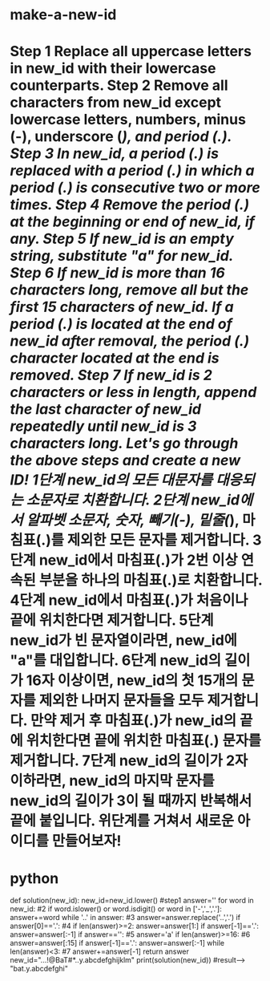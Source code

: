 # make-a-new-id
# Step 1 Replace all uppercase letters in new_id with their lowercase counterparts. Step 2 Remove all characters from new_id except lowercase letters, numbers, minus (-), underscore (_), and period (.). Step 3 In new_id, a period (.) is replaced with a period (.) in which a period (.) is consecutive two or more times. Step 4 Remove the period (.) at the beginning or end of new_id, if any. Step 5 If new_id is an empty string, substitute "a" for new_id. Step 6 If new_id is more than 16 characters long, remove all but the first 15 characters of new_id. If a period (.) is located at the end of new_id after removal, the period (.) character located at the end is removed. Step 7 If new_id is 2 characters or less in length, append the last character of new_id repeatedly until new_id is 3 characters long. Let's go through the above steps and create a new ID! 1단계 new_id의 모든 대문자를 대응되는 소문자로 치환합니다. 2단계 new_id에서 알파벳 소문자, 숫자, 빼기(-), 밑줄(_), 마침표(.)를 제외한 모든 문자를 제거합니다. 3단계 new_id에서 마침표(.)가 2번 이상 연속된 부분을 하나의 마침표(.)로 치환합니다. 4단계 new_id에서 마침표(.)가 처음이나 끝에 위치한다면 제거합니다. 5단계 new_id가 빈 문자열이라면, new_id에 "a"를 대입합니다. 6단계 new_id의 길이가 16자 이상이면, new_id의 첫 15개의 문자를 제외한 나머지 문자들을 모두 제거합니다. 만약 제거 후 마침표(.)가 new_id의 끝에 위치한다면 끝에 위치한 마침표(.) 문자를 제거합니다. 7단계 new_id의 길이가 2자 이하라면, new_id의 마지막 문자를 new_id의 길이가 3이 될 때까지 반복해서 끝에 붙입니다. 위단계를 거쳐서 새로운 아이디를 만들어보자!
# python
def solution(new_id):
    new_id=new_id.lower() #step1
    answer=''
    for word in new_id: #2
        if word.islower() or word.isdigit() or word in ['-','_','.']:
            answer+=word
    while '..' in answer: #3
        answer=answer.replace('..','.')
    if answer[0]=='.': #4
        if len(answer)>=2:
            answer=answer[1:]
    if answer[-1]=='.': 
        answer=answer[:-1]
    if answer=='': #5
        answer='a'
    if len(answer)>=16: #6
        answer=answer[:15]
        if answer[-1]=='.':
            answer=answer[:-1]
    while len(answer)<3: #7
        answer+=answer[-1]
    return answer
new_id="...!@BaT#*..y.abcdefghijklm"
print(solution(new_id))
#result--> "bat.y.abcdefghi"
